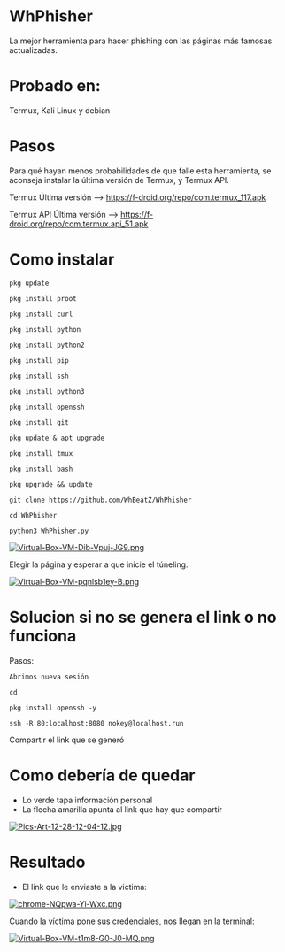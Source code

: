# WhPhisher

La mejor herramienta para hacer phishing con las páginas más famosas actualizadas.

# Probado en:
Termux, Kali Linux y debian

# Pasos

Para qué hayan menos probabilidades de que falle esta herramienta, se aconseja instalar la última versión de Termux, y Termux API.

Termux Última versión --> https://f-droid.org/repo/com.termux_117.apk

Termux API Última versión --> https://f-droid.org/repo/com.termux.api_51.apk


# Como instalar

`pkg update`

`pkg install proot`

`pkg install curl`

`pkg install python`

`pkg install python2`

`pkg install pip`

`pkg install ssh`

`pkg install python3`

`pkg install openssh`

`pkg install git`

`pkg update & apt upgrade`

`pkg install tmux`

`pkg install bash`

`pkg upgrade && update`

`git clone https://github.com/WhBeatZ/WhPhisher`

`cd WhPhisher`

`python3 WhPhisher.py`

[![Virtual-Box-VM-Dib-Vpuj-JG9.png](https://i.postimg.cc/K86wfbyL/Virtual-Box-VM-Dib-Vpuj-JG9.png)](https://postimg.cc/XrgsNTq7)

Elegir la página y esperar a que inicie el túneling.

[![Virtual-Box-VM-pqnlsb1ey-B.png](https://i.postimg.cc/gJJMyjfj/Virtual-Box-VM-pqnlsb1ey-B.png)](https://postimg.cc/mcvNBLZW)

# Solucion si no se genera el link o no funciona

Pasos:

`Abrimos nueva sesión`

`cd`

`pkg install openssh -y`

`ssh -R 80:localhost:8080 nokey@localhost.run`

Compartir el link que se generó

# Como debería de quedar
- Lo verde tapa información personal 
- La flecha amarilla apunta al link que hay que compartir

[![Pics-Art-12-28-12-04-12.jpg](https://i.postimg.cc/Dw0djMxM/Pics-Art-12-28-12-04-12.jpg)](https://postimg.cc/yDqZWv4m)

# Resultado

- El link que le enviaste a la victima: 

[![chrome-NQpwa-Yi-Wxc.png](https://i.postimg.cc/mrxzN5JH/chrome-NQpwa-Yi-Wxc.png)](https://postimg.cc/k2cg7fnJ)

Cuando la víctima pone sus credenciales, nos llegan en la terminal:

[![Virtual-Box-VM-t1m8-G0-J0-MQ.png](https://i.postimg.cc/wjj0Y7jV/Virtual-Box-VM-t1m8-G0-J0-MQ.png)](https://postimg.cc/4mjzz4t7)


